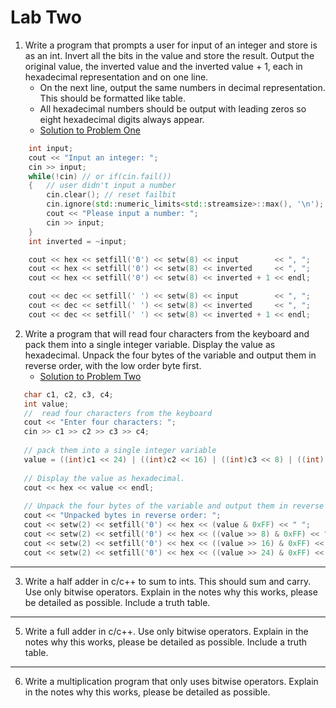 # Lab Two

1. Write a program that prompts a user for input of an integer and store is as an int. Invert all the bits in the value and store the result. Output the original value, the inverted value and the inverted value + 1, each in hexadecimal representation and on one line.
   - On the next line, output the same numbers in decimal representation. This should be formatted like table.
   - All hexadecimal numbers should be output with leading zeros so eight hexadecimal digits always appear.
   - [Solution to Problem One](programs/one.cpp)
```c++
    int input;
    cout << "Input an integer: ";
    cin >> input;
    while(!cin) // or if(cin.fail())
    {   // user didn't input a number
        cin.clear(); // reset failbit
        cin.ignore(std::numeric_limits<std::streamsize>::max(), '\n');
        cout << "Please input a number: ";
        cin >> input;
    }
    int inverted = ~input;

    cout << hex << setfill('0') << setw(8) << input        << ", ";
    cout << hex << setfill('0') << setw(8) << inverted     << ", ";
    cout << hex << setfill('0') << setw(8) << inverted + 1 << endl;

    cout << dec << setfill(' ') << setw(8) << input        << ", ";
    cout << dec << setfill(' ') << setw(8) << inverted     << ", ";
    cout << dec << setfill(' ') << setw(8) << inverted + 1 << endl;
```
2. Write a program that will read four characters from the keyboard and pack them into a single integer variable. Display the value as hexadecimal. Unpack the four bytes of the variable and output them in reverse order, with the low order byte first.
   - [Solution to Problem Two](programs/two.cpp)
```c++
   char c1, c2, c3, c4;
   int value;
   //  read four characters from the keyboard
   cout << "Enter four characters: ";
   cin >> c1 >> c2 >> c3 >> c4;
   
   // pack them into a single integer variable
   value = ((int)c1 << 24) | ((int)c2 << 16) | ((int)c3 << 8) | ((int) c4);
   
   // Display the value as hexadecimal.
   cout << hex << value << endl;
   
   // Unpack the four bytes of the variable and output them in reverse order
   cout << "Unpacked bytes in reverse order: ";
   cout << setw(2) << setfill('0') << hex << (value & 0xFF) << " ";
   cout << setw(2) << setfill('0') << hex << ((value >> 8) & 0xFF) << " ";
   cout << setw(2) << setfill('0') << hex << ((value >> 16) & 0xFF) << " ";
   cout << setw(2) << setfill('0') << hex << ((value >> 24) & 0xFF) << endl;
```

---

3. Write a half adder in c/c++ to sum to ints. This should sum and carry. Use only bitwise operators. Explain in the notes why this works, please be detailed as possible. Include a truth table.

---

5. Write a full adder in c/c++. Use only bitwise operators. Explain in the notes why this works, please be detailed as possible. Include a truth table. 

---

6. Write a multiplication program that only uses bitwise operators. Explain in the notes why this works, please be detailed as possible. 

